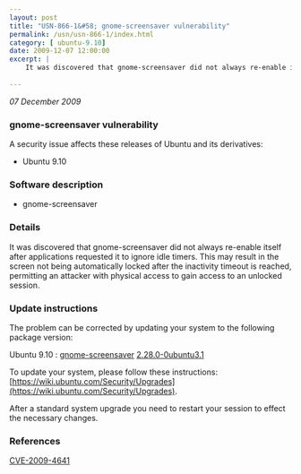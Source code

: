 ```yaml
---
layout: post
title: "USN-866-1&#58; gnome-screensaver vulnerability"
permalink: /usn/usn-866-1/index.html
category: [ ubuntu-9.10]
date: 2009-12-07 12:00:00
excerpt: |
    It was discovered that gnome-screensaver did not always re-enable itself after applications requested it to ignore idle timers. This may result in the screen not being automatically locked after the inactivity timeout is reached, permitting an attacker with physical access to gain access to an unlocked session. 
    
--- 
```

 
 

*07 December 2009*

### gnome-screensaver vulnerability

A security issue affects these releases of Ubuntu and its derivatives:

* Ubuntu 9.10

### Software description

* gnome-screensaver 

### Details

It was discovered that gnome-screensaver did not always re-enable itself after applications requested it to ignore idle timers. This may result in the screen not being automatically locked after the inactivity timeout is reached, permitting an attacker with physical access to gain access to an unlocked session. 

### Update instructions

The problem can be corrected by updating your system to the following package version:

Ubuntu 9.10
 : [gnome-screensaver](https://launchpad.net/ubuntu/+source/gnome-screensaver) <span> [2.28.0-0ubuntu3.1](https://launchpad.net/ubuntu/+source/gnome-screensaver/2.28.0-0ubuntu3.1) </span> 

To update your system, please follow these instructions: [https://wiki.ubuntu.com/Security/Upgrades](https://wiki.ubuntu.com/Security/Upgrades).

After a standard system upgrade you need to restart your session to effect the necessary changes. 

### References

 
 [CVE-2009-4641](http://people.ubuntu.com/~ubuntu-security/cve/CVE-2009-4641)
 

